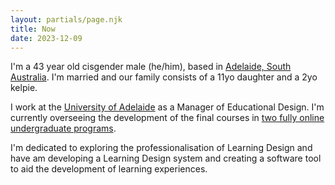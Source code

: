 ```yaml
---
layout: partials/page.njk
title: Now
date: 2023-12-09 
---
```


I'm a 43 year old cisgender male (he/him), based in [Adelaide, South Australia](https://duckduckgo.com/?q=adelaide&ia=web&iaxm=about). I'm married and our family consists of a 11yo daughter and a 2yo kelpie. 

I work at the [University of Adelaide](https://www.adelaide.edu.au/) as a Manager of Educational Design. I'm currently overseeing the development of the final courses in [two fully online undergraduate programs](https://www.open.edu.au/universities/the-university-of-adelaide).

I'm dedicated to exploring the professionalisation of Learning Design and have am developing a Learning Design system and creating a software tool to aid the development of learning experiences. 

